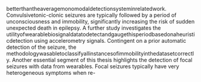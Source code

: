 betterthantheaveragemonomodaldetectionsysteminrelatedwork. Convulsivetonic-clonic
seizures are typically followed by a period of unconsciousness and immobility, significantly
increasing the risk of sudden unexpected death in epilepsy. A further study investigates the
utilityofwearablebiosignaldatatodetectandgaugethisperiodbasedonaheuristicdetection
using accelerometry signals. Contingent on a prior automatic detection of the seizure, the
methodologywasabletoclassifyallinstancesofimmobilityinthedatasetcorrectly.
Another essential segment of this thesis highlights the detection of focal seizures with
data from wearables. Focal seizures typically have very heterogeneous symptoms when re-